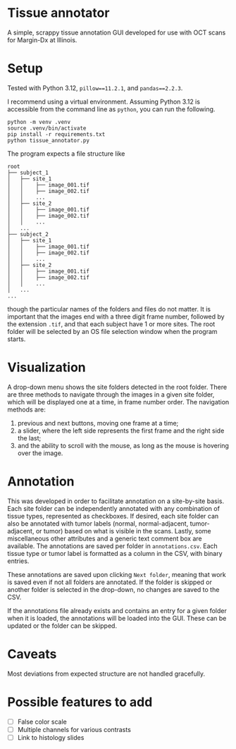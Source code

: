 # Tissue annotator
A simple, scrappy tissue annotation GUI developed for use with OCT scans for Margin-Dx at Illinois. 

# Setup
Tested with Python 3.12, `pillow==11.2.1`, and `pandas==2.2.3`.

I recommend using a virtual environment. 
Assuming Python 3.12 is accessible from the command line as `python`, you can run the following.
```
python -m venv .venv
source .venv/bin/activate
pip install -r requirements.txt
python tissue_annotator.py
```

The program expects a file structure like
```
root
├── subject_1
│   ├── site_1
│   │    ├── image_001.tif
│   │    ├── image_002.tif
│   │    ...
│   ├── site_2
│   │    ├── image_001.tif
│   │    ├── image_002.tif
│   │    ...
│   ...
├── subject_2
│   ├── site_1
│   │    ├── image_001.tif
│   │    ├── image_002.tif
│   │    ...
│   ├── site_2
│   │    ├── image_001.tif
│   │    ├── image_002.tif
│   │    ...
│   ...
...
```
though the particular names of the folders and files do not matter. 
It is important that the images end with a three digit frame number, followed by the extension `.tif`, and that each subject have 1 or more sites.
The root folder will be selected by an OS file selection window when the program starts.

# Visualization
A drop-down menu shows the site folders detected in the root folder. 
There are three methods to navigate through the images in a given site folder, which will be displayed one at a time, in frame number order. 
The navigation methods are:
1. previous and next buttons, moving one frame at a time;
1. a slider, where the left side represents the first frame and the right side the last;
1. and the ability to scroll with the mouse, as long as the mouse is hovering over the image.

# Annotation
This was developed in order to facilitate annotation on a site-by-site basis.
Each site folder can be independently annotated with any combination of tissue types, represented as checkboxes.
If desired, each site folder can also be annotated with tumor labels (normal, normal-adjacent, tumor-adjacent, or tumor) based on what is visible in the scans.
Lastly, some miscellaneous other attributes and a generic text comment box are available.
The annotations are saved per folder in `annotations.csv`. 
Each tissue type or tumor label is formatted as a column in the CSV, with binary entries.

These annotations are saved upon clicking `Next folder`, meaning that work is saved even if not all folders are annotated.
If the folder is skipped or another folder is selected in the drop-down, no changes are saved to the CSV.

If the annotations file already exists and contains an entry for a given folder when it is loaded, the annotations will be loaded into the GUI.
These can be updated or the folder can be skipped.

# Caveats
Most deviations from expected structure are not handled gracefully.

# Possible features to add
- [ ] False color scale
- [ ] Multiple channels for various contrasts
- [ ] Link to histology slides

